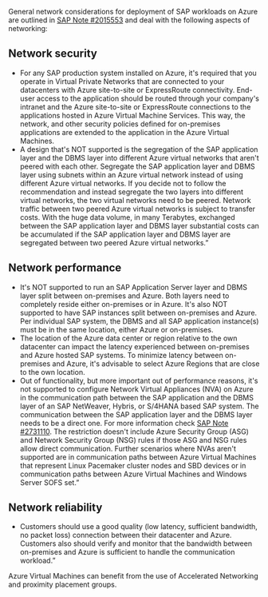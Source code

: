 General network considerations for deployment of SAP workloads on Azure are outlined in [SAP Note #2015553](https://me.sap.com/notes/2015553) and deal with the following aspects of networking:

## Network security

- For any SAP production system installed on Azure, it's required that you operate in Virtual Private Networks that are connected to your datacenters with Azure site-to-site or ExpressRoute connectivity. End-user access to the application should be routed through your company's intranet and the Azure site-to-site or ExpressRoute connections to the applications hosted in Azure Virtual Machine Services. This way, the network, and other security policies defined for on-premises applications are extended to the application in the Azure Virtual Machines.
- A design that's NOT supported is the segregation of the SAP application layer and the DBMS layer into different Azure virtual networks that aren't peered with each other. Segregate the SAP application layer and DBMS layer using subnets within an Azure virtual network instead of using different Azure virtual networks. If you decide not to follow the recommendation and instead segregate the two layers into different virtual networks, the two virtual networks need to be peered. Network traffic between two peered Azure virtual networks is subject to transfer costs. With the huge data volume, in many Terabytes, exchanged between the SAP application layer and DBMS layer substantial costs can be accumulated if the SAP application layer and DBMS layer are segregated between two peered Azure virtual networks.”

## Network performance

- It's NOT supported to run an SAP Application Server layer and DBMS layer split between on-premises and Azure. Both layers need to completely reside either on-premises or in Azure. It's also NOT supported to have SAP instances split between on-premises and Azure. Per individual SAP system, the DBMS and all SAP application instance(s) must be in the same location, either Azure or on-premises.
- The location of the Azure data center or region relative to the own datacenter can impact the latency experienced between on-premises and Azure hosted SAP systems. To minimize latency between on-premises and Azure, it's advisable to select Azure Regions that are close to the own location.
- Out of functionality, but more important out of performance reasons, it's not supported to configure Network Virtual Appliances (NVA) on Azure in the communication path between the SAP application and the DBMS layer of an SAP NetWeaver, Hybris, or S/4HANA based SAP system. The communication between the SAP application layer and the DBMS layer needs to be a direct one. For more information check [SAP Note \#2731110](https://me.sap.com/notes/2731110). The restriction doesn't include Azure Security Group (ASG) and Network Security Group (NSG) rules if those ASG and NSG rules allow direct communication. Further scenarios where NVAs aren't supported are in communication paths between Azure Virtual Machines that represent Linux Pacemaker cluster nodes and SBD devices or in communication paths between Azure Virtual Machines and Windows Server SOFS set.”

## Network reliability

- Customers should use a good quality (low latency, sufficient bandwidth, no packet loss) connection between their datacenter and Azure. Customers also should verify and monitor that the bandwidth between on-premises and Azure is sufficient to handle the communication workload.”

Azure Virtual Machines can benefit from the use of Accelerated Networking and proximity placement groups.
